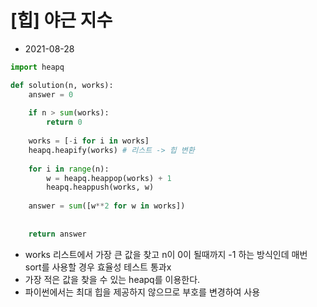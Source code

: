 # [힙] 야근 지수

- 2021-08-28

```python
import heapq

def solution(n, works):
    answer = 0
    
    if n > sum(works):
        return 0
    
    works = [-i for i in works]
    heapq.heapify(works) # 리스트 -> 힙 변환
    
    for i in range(n):
        w = heapq.heappop(works) + 1
        heapq.heappush(works, w)
        
    answer = sum([w**2 for w in works])
        
    
    return answer
```

- works 리스트에서 가장 큰 값을 찾고 n이 0이 될때까지 -1 하는 방식인데 매번 sort를 사용할 경우 효율성 테스트 통과x
- 가장 적은 값을 찾을 수 있는 heapq를 이용한다.
- 파이썬에서는 최대 힙을 제공하지 않으므로 부호를 변경하여 사용
